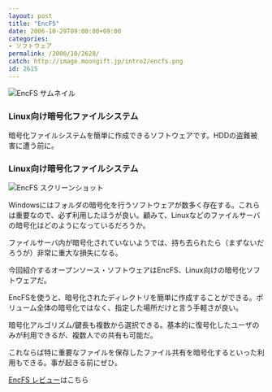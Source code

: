 ```yaml
---
layout: post
title: "EncFS"
date: 2006-10-29T09:00:00+09:00
categories:
- ソフトウェア
permalink: /2006/10/2628/
catch: http://image.moongift.jp/intro2/encfs.png
id: 2615
---
```

 ![EncFS サムネイル](http://image.moongift.jp/intro2/encfs.t.png "EncFS サムネイル")
  

### Linux向け暗号化ファイルシステム
  
暗号化ファイルシステムを簡単に作成できるソフトウェアです。HDDの盗難被害に遭う前に。   
<!--more-->  

### Linux向け暗号化ファイルシステム
  

![EncFS スクリーンショット](http://image.moongift.jp/intro2/encfs.png "EncFS スクリーンショット")

  

Windowsにはフォルダの暗号化を行うソフトウェアが数多く存在する。これらは重要なので、必ず利用したほうが良い。顧みて、Linuxなどのファイルサーバの暗号化はどのようになっているだろうか。

  

ファイルサーバ内が暗号化されていないようでは、持ち去られたら（まずないだろうが）非常に重大な損失になる。

  

今回紹介するオープンソース・ソフトウェアはEncFS、Linux向けの暗号化ソフトウェアだ。

  

EncFSを使うと、暗号化されたディレクトリを簡単に作成することができる。ボリューム全体の暗号化ではなく、指定した場所だけと言う手軽さが良い。

  

暗号化アルゴリズム/鍵長も複数から選択できる。基本的に復号化したユーザのみが利用できるが、複数人での共有も可能だ。

  

これならば特に重要なファイルを保存したファイル共有を暗号化するといった利用もできる。事が起きる前にぜひ。

  

[EncFS レビュー](http://oss.moongift.jp/review/i-2629.html)はこちら

